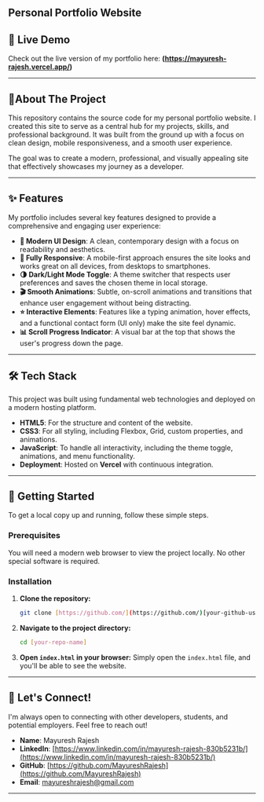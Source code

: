 ## Personal Portfolio Website

## 🚀 Live Demo

Check out the live version of my portfolio here: **(https://mayuresh-rajesh.vercel.app/)**

---

## 🌟About The Project

This repository contains the source code for my personal portfolio website. I created this site to serve as a central hub for my projects, skills, and professional background. It was built from the ground up with a focus on clean design, mobile responsiveness, and a smooth user experience.

The goal was to create a modern, professional, and visually appealing site that effectively showcases my journey as a developer.

---

## ✨ Features

My portfolio includes several key features designed to provide a comprehensive and engaging user experience:

* **🎨 Modern UI Design**: A clean, contemporary design with a focus on readability and aesthetics.
* **📱 Fully Responsive**: A mobile-first approach ensures the site looks and works great on all devices, from desktops to smartphones.
* **🌗 Dark/Light Mode Toggle**: A theme switcher that respects user preferences and saves the chosen theme in local storage.
* **🎬 Smooth Animations**: Subtle, on-scroll animations and transitions that enhance user engagement without being distracting.
* **⭐ Interactive Elements**: Features like a typing animation, hover effects, and a functional contact form (UI only) make the site feel dynamic.
* **📊 Scroll Progress Indicator**: A visual bar at the top that shows the user's progress down the page.

---

## 🛠️ Tech Stack

This project was built using fundamental web technologies and deployed on a modern hosting platform.

* **HTML5**: For the structure and content of the website.
* **CSS3**: For all styling, including Flexbox, Grid, custom properties, and animations.
* **JavaScript**: To handle all interactivity, including the theme toggle, animations, and menu functionality.
* **Deployment**: Hosted on **Vercel** with continuous integration.

---

## 🚀 Getting Started

To get a local copy up and running, follow these simple steps.

### Prerequisites

You will need a modern web browser to view the project locally. No other special software is required.

### Installation

1.  **Clone the repository:**
    ```sh
    git clone [https://github.com/](https://github.com/)[your-github-username]/[your-repo-name].git
    ```
2.  **Navigate to the project directory:**
    ```sh
    cd [your-repo-name]
    ```
3.  **Open `index.html` in your browser:**
    Simply open the `index.html` file, and you'll be able to see the website.

---

## 🤝 Let's Connect!

I'm always open to connecting with other developers, students, and potential employers. Feel free to reach out!

* **Name**: Mayuresh Rajesh
* **LinkedIn**: [https://www.linkedin.com/in/mayuresh-rajesh-830b5231b/](https://www.linkedin.com/in/mayuresh-rajesh-830b5231b/)
* **GitHub**: [https://github.com/MayureshRajesh](https://github.com/MayureshRajesh)
* **Email**: [mayureshrajesh@gmail.com](mailto:mayureshrajesh@gmail.com)

---
